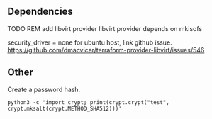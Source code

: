 
Dependencies
----------------------------------------

TODO REM add libvirt provider
libvirt provider depends on mkisofs

security_driver = none for ubuntu host, link github issue.
https://github.com/dmacvicar/terraform-provider-libvirt/issues/546

Other
----------------------------------------

Create a password hash.
```shell
python3 -c 'import crypt; print(crypt.crypt("test", crypt.mksalt(crypt.METHOD_SHA512)))'
```
